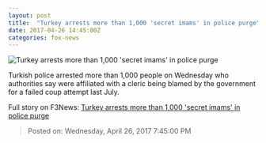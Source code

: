 ```yaml
---
layout: post
title:  "Turkey arrests more than 1,000 'secret imams' in police purge"
date: 2017-04-26 14:45:00Z
categories: fox-news
---
```


![Turkey arrests more than 1,000 'secret imams' in police purge](http://a57.foxnews.com/images.foxnews.com/content/fox-news/world/2017/04/26/turkey-arrests-more-than-1000-secret-imams-in-police-purge/_jcr_content/par/featured-media/media-0.img.jpg/876/493/1493218208484.jpg?ve=1&tl=1)

Turkish police arrested more than 1,000 people on Wednesday who authorities say were affiliated with a cleric being blamed by the government for a failed coup attempt last July.


Full story on F3News: [Turkey arrests more than 1,000 'secret imams' in police purge](http://www.f3nws.com/n/AVRGmG)

> Posted on: Wednesday, April 26, 2017 7:45:00 PM
